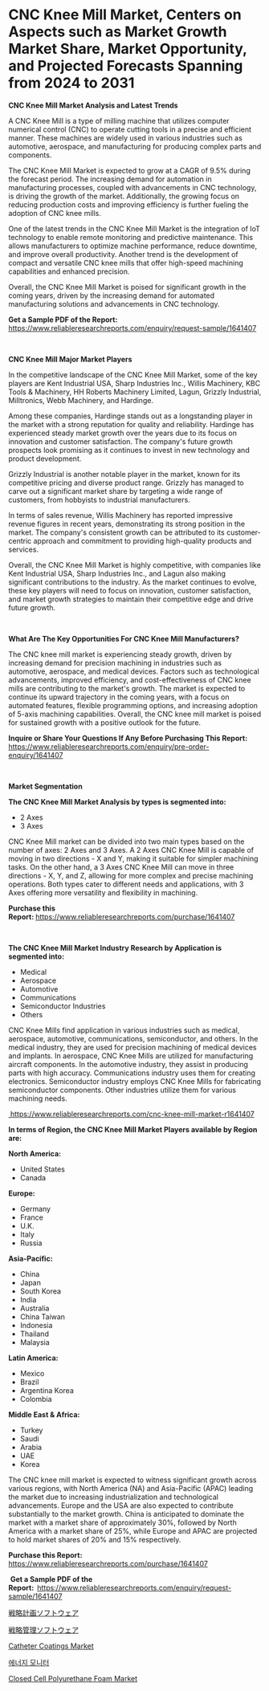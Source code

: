 <p><h1>CNC Knee Mill Market, Centers on Aspects such as Market Growth Market Share, Market Opportunity, and Projected Forecasts Spanning from 2024 to 2031</h1></p><p><strong>CNC Knee Mill Market Analysis and Latest Trends</strong></p>
<p><p>A CNC Knee Mill is a type of milling machine that utilizes computer numerical control (CNC) to operate cutting tools in a precise and efficient manner. These machines are widely used in various industries such as automotive, aerospace, and manufacturing for producing complex parts and components.</p><p>The CNC Knee Mill Market is expected to grow at a CAGR of 9.5% during the forecast period. The increasing demand for automation in manufacturing processes, coupled with advancements in CNC technology, is driving the growth of the market. Additionally, the growing focus on reducing production costs and improving efficiency is further fueling the adoption of CNC knee mills.</p><p>One of the latest trends in the CNC Knee Mill Market is the integration of IoT technology to enable remote monitoring and predictive maintenance. This allows manufacturers to optimize machine performance, reduce downtime, and improve overall productivity. Another trend is the development of compact and versatile CNC knee mills that offer high-speed machining capabilities and enhanced precision.</p><p>Overall, the CNC Knee Mill Market is poised for significant growth in the coming years, driven by the increasing demand for automated manufacturing solutions and advancements in CNC technology.</p></p>
<p><strong>Get a Sample PDF of the Report:&nbsp;</strong> <a href="https://www.reliableresearchreports.com/enquiry/request-sample/1641407">https://www.reliableresearchreports.com/enquiry/request-sample/1641407</a></p>
<p>&nbsp;</p>
<p><strong>CNC Knee Mill Major Market Players</strong></p>
<p><p>In the competitive landscape of the CNC Knee Mill Market, some of the key players are Kent Industrial USA, Sharp Industries Inc., Willis Machinery, KBC Tools & Machinery, HH Roberts Machinery Limited, Lagun, Grizzly Industrial, Milltronics, Webb Machinery, and Hardinge. </p><p>Among these companies, Hardinge stands out as a longstanding player in the market with a strong reputation for quality and reliability. Hardinge has experienced steady market growth over the years due to its focus on innovation and customer satisfaction. The company's future growth prospects look promising as it continues to invest in new technology and product development.</p><p>Grizzly Industrial is another notable player in the market, known for its competitive pricing and diverse product range. Grizzly has managed to carve out a significant market share by targeting a wide range of customers, from hobbyists to industrial manufacturers.</p><p>In terms of sales revenue, Willis Machinery has reported impressive revenue figures in recent years, demonstrating its strong position in the market. The company's consistent growth can be attributed to its customer-centric approach and commitment to providing high-quality products and services.</p><p>Overall, the CNC Knee Mill Market is highly competitive, with companies like Kent Industrial USA, Sharp Industries Inc., and Lagun also making significant contributions to the industry. As the market continues to evolve, these key players will need to focus on innovation, customer satisfaction, and market growth strategies to maintain their competitive edge and drive future growth.</p></p>
<p>&nbsp;</p>
<p><strong>What Are The Key Opportunities For CNC Knee Mill Manufacturers?</strong></p>
<p><p>The CNC knee mill market is experiencing steady growth, driven by increasing demand for precision machining in industries such as automotive, aerospace, and medical devices. Factors such as technological advancements, improved efficiency, and cost-effectiveness of CNC knee mills are contributing to the market's growth. The market is expected to continue its upward trajectory in the coming years, with a focus on automated features, flexible programming options, and increasing adoption of 5-axis machining capabilities. Overall, the CNC knee mill market is poised for sustained growth with a positive outlook for the future.</p></p>
<p><strong>Inquire or Share Your Questions If Any Before Purchasing This Report:</strong> <a href="https://www.reliableresearchreports.com/enquiry/pre-order-enquiry/1641407">https://www.reliableresearchreports.com/enquiry/pre-order-enquiry/1641407</a></p>
<p>&nbsp;</p>
<p><strong>Market Segmentation</strong></p>
<p><strong>The CNC Knee Mill Market Analysis by types is segmented into:</strong></p>
<p><ul><li>2 Axes</li><li>3 Axes</li></ul></p>
<p><p>CNC Knee Mill market can be divided into two main types based on the number of axes: 2 Axes and 3 Axes. A 2 Axes CNC Knee Mill is capable of moving in two directions - X and Y, making it suitable for simpler machining tasks. On the other hand, a 3 Axes CNC Knee Mill can move in three directions - X, Y, and Z, allowing for more complex and precise machining operations. Both types cater to different needs and applications, with 3 Axes offering more versatility and flexibility in machining.</p></p>
<p><strong>Purchase this Report:&nbsp;</strong><a href="https://www.reliableresearchreports.com/purchase/1641407">https://www.reliableresearchreports.com/purchase/1641407</a></p>
<p>&nbsp;</p>
<p><strong>The CNC Knee Mill Market Industry Research by Application is segmented into:</strong></p>
<p><ul><li>Medical</li><li>Aerospace</li><li>Automotive</li><li>Communications</li><li>Semiconductor Industries</li><li>Others</li></ul></p>
<p><p>CNC Knee Mills find application in various industries such as medical, aerospace, automotive, communications, semiconductor, and others. In the medical industry, they are used for precision machining of medical devices and implants. In aerospace, CNC Knee Mills are utilized for manufacturing aircraft components. In the automotive industry, they assist in producing parts with high accuracy. Communications industry uses them for creating electronics. Semiconductor industry employs CNC Knee Mills for fabricating semiconductor components. Other industries utilize them for various machining needs.</p></p>
<p><a href="https://www.reliableresearchreports.com/cnc-knee-mill-market-r1641407">&nbsp;https://www.reliableresearchreports.com/cnc-knee-mill-market-r1641407</a></p>
<p><strong>In terms of Region, the CNC Knee Mill Market Players available by Region are:</strong></p>
<p>
    <p> <strong> North America: </strong>
        <ul>
            <li>United States</li>
            <li>Canada</li>
        </ul>
        </p> 
    <p> <strong> Europe: </strong>
        <ul>
            <li>Germany</li>
            <li>France</li>
            <li>U.K.</li>
            <li>Italy</li>
            <li>Russia</li>
        </ul>
        </p> 
    <p> <strong> Asia-Pacific: </strong>
        <ul>
            <li>China</li>
            <li>Japan</li>
            <li>South Korea</li>
            <li>India</li>
            <li>Australia</li>
            <li>China Taiwan</li>
            <li>Indonesia</li>
            <li>Thailand</li>
            <li>Malaysia</li>
        </ul>
        </p> 
    <p> <strong> Latin America: </strong>
        <ul>
            <li>Mexico</li>
            <li>Brazil</li>
            <li>Argentina Korea</li>
            <li>Colombia</li>
        </ul>
        </p> 
    <p> <strong> Middle East & Africa: </strong>
        <ul>
            <li>Turkey</li>
            <li>Saudi</li>
            <li>Arabia</li>
            <li>UAE</li>
            <li>Korea</li>
        </ul>
    </p>
    </p>
<p><p>The CNC knee mill market is expected to witness significant growth across various regions, with North America (NA) and Asia-Pacific (APAC) leading the market due to increasing industrialization and technological advancements. Europe and the USA are also expected to contribute substantially to the market growth. China is anticipated to dominate the market with a market share of approximately 30%, followed by North America with a market share of 25%, while Europe and APAC are projected to hold market shares of 20% and 15% respectively.</p></p>
<p><strong>Purchase this Report: </strong><a href="https://www.reliableresearchreports.com/purchase/1641407">https://www.reliableresearchreports.com/purchase/1641407</a></p>
<p>&nbsp;<strong>Get a Sample PDF of the Report:&nbsp;&nbsp;</strong><a href="https://www.reliableresearchreports.com/enquiry/request-sample/1641407">https://www.reliableresearchreports.com/enquiry/request-sample/1641407</a></p>
<p><strong></strong></p>
<p><p><a href="https://github.com/avbqbctihcbe2/Market-Research-Report-List-1/blob/main/875284637160.md">戦略計画ソフトウェア</a></p><p><a href="https://github.com/luffiazaza/Market-Research-Report-List-1/blob/main/870971437161.md">戦略管理ソフトウェア</a></p><p><a href="https://issuu.com/reportprime-2/docs/catheter-coatings-market-size-2030.pptx">Catheter Coatings Market</a></p><p><a href="https://medium.com/@tarynhermanii/%EC%97%90%EB%84%88%EC%A7%80-%EB%AA%A8%EB%8B%88%ED%84%B0-%EC%8B%9C%EC%9E%A5-%EA%B2%BD%EC%9F%81-%EB%B6%84%EC%84%9D-%EC%8B%9C%EC%9E%A5-%EB%8F%99%ED%96%A5-%EB%B0%8F-2031%EB%85%84%EA%B9%8C%EC%A7%80%EC%9D%98-%EC%98%88%EC%B8%A1-e1f4ce78e289">에너지 모니터</a></p><p><a href="https://issuu.com/reportprime-2/docs/closed-cell-polyurethane-foam-market-size-2030.ppt">Closed Cell Polyurethane Foam Market</a></p></p>